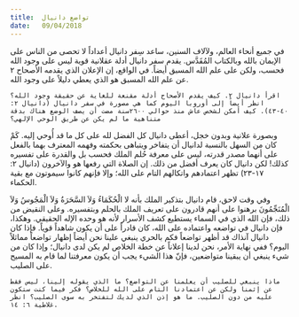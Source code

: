 ```yaml
---
title:  تواضع دانيال
date:   09/04/2018
---
```


في جميع أنحاء العالم، ولآلاف السنين، ساعد سِفر دانيال أعداداً لا تحصى من الناس على الإيمان بالله وبالكتاب المُقَدَّس. يقدم سفر دانيال أدلة عقلانية قوية ليس على وجود الله فحسب، ولكن على علم الله المسبق أيضاً. في الواقع، إن الإعلان الذي يقدمه الأصحاح ٢ عن علم الله المسبق هو الذي يعطي دليلاً على وجود الله.

`اقرأ دانيال ٢. كيف يقدم الأصحاح أدلة مقنعة للغاية عن حقيقة وجود الله؟ انظر أيضاً إلى أوروبا اليوم كما هي مصورة في سفر دانيال (دانيال ٢: ٤٠-٤٣). كيف أمكن لشخص عاش منذ حوالي ٢٦٠٠سنة مضت أن يصف الوضع هناك بدقة متناهية ما لم يكن عن طريق الوحي الإلهي؟`

وبصورة علانية وبدون خجل، أعطى دانيال كل الفضل لله على كل ما قد أُوحي إليه. كَمْ كان من السهل بالنسبة لدانيال أن يتفاخر ويتباهى بحكمته وفهمه المعترف بهما بالفعل على أنهما مصدر قدرته، ليس على معرفة حُلم الملك فحسب بل والقدرة على تفسيره كذلك! لكن دانيال كان يعرف أفضل من ذلك. إن الصلاة التي رفعها هو والآخرون (دانيال ٢: ١٧-٢٣) تظهر اعتمادهم واتكالهم التام على الله؛ وإلا فإنهم كانوا سيموتون مع بقية الحكماء.

وفي وقت لاحق، قام دانيال بتذكير الملك بأنه لا الْحُكَمَاءُ وَلاَ السَّحَرَةُ وَلاَ الْمَجُوسُ وَلاَ الْمُنَجِّمُونَ برهنوا على أنهم قادرون على تعريف الملك بالحلم وبتفسيره. وعلى النقيض من ذلك، فإن الله الذي في السماء يستطيع كشف الأسرار لأنه هو وحده الإله الحقيقي. وهكذا، فإن دانيال في تواضعه واعتماده على الله، كان قادراً على أن يكون شاهداً قوياً. فإذا كان دانيال آنذاك قد أظهر تواضعاً فكم بالحري ينبغي علينا نحن أيضاً إظهار تواضعاً مماثلاً اليوم؟ ففي نهاية الأمر، نحن لدينا إعلاناً عن خطة الخلاص لم يكن لدى دانيال؛ وإذا كان من شيء ينبغي أن يبقينا متواضعين، فإنّ هذا الشيء يجب أن يكون معرفتنا لما قام به المسيح على الصليب.

`ماذا ينبغي للصليب أن يعلمنا عن التواضع؟ ما الذي يقوله إلينا، ليس فقط عن إثمنا ولكن عن اعتمادنا التام على الله للخلاص؟ فكر فيما كنت ستكون عليه من دون الصليب. ما هو إذن الذي لديك لتفتخر به سوى الصليب؟ انظر غلاطية ٦: ١٤. `